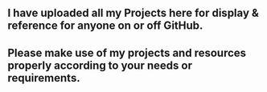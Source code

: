 ## I have uploaded all my Projects here for display & reference for anyone on or off GitHub. 
## Please make use of my projects and resources properly according to your needs or requirements. 
